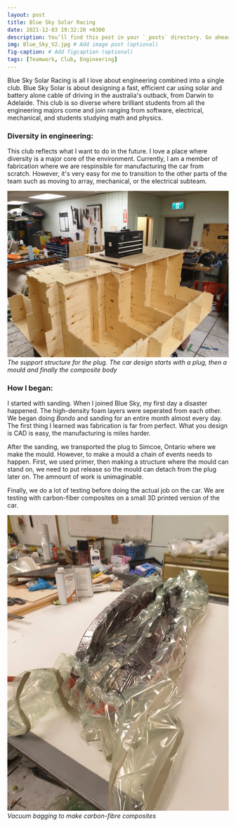 ```yaml
---
layout: post
title: Blue Sky Solar Racing
date: 2021-12-03 19:32:20 +0300
description: You’ll find this post in your `_posts` directory. Go ahead and edit it and re-build the site to see your changes. # Add post description (optional)
img: Blue_Sky_V2.jpg # Add image post (optional)
fig-caption: # Add figcaption (optional)
tags: [Teamwork, Club, Engineering]
---
```


Blue Sky Solar Racing is all I love about engineering combined into a single club. Blue Sky Solar is about designing a fast, efficient car using solar and battery alone cable of driving in the australia's outback, from Darwin to Adelaide. This club is so diverse where brilliant students from all the engineering majors come and join ranging from software, electrical, mechanical, and students studying math and physics. 

### Diversity in engineering:

This club reflects what I want to do in the future. I love a place where diversity is a major core of the environment. Currently, I am a member of fabrication where we are respinsible for manufacturing the car from scratch. However, it's very easy for me to transition to the other parts of the team such as moving to array, mechanical, or the electrical subteam. 

![](/assets/img/Blue_Plug_Support.jpg)
*The support structure for the plug. The car design starts with a plug, then a mould and finally the composite body*

### How I began:

I started with sanding. When I joined Blue Sky, my first day a disaster happened. The high-density foam layers were seperated from each other. We began doing *Bondo* and sanding for an entire month almost every day. The first thing I learned was fabrication is far from perfect. What you design is CAD is easy, the manufacturing is miles harder. 

After the sanding, we transported the plug to Simcoe, Ontario where we make the mould. However, to make a mould a chain of events needs to happen. First, we used primer, then making a structure where the mould can stand on, we need to put release so the mould can detach from the plug later on. The amnount of work is unimaginable. 

Finally, we do a lot of testing before doing the actual job on the car. We are testing with carbon-fiber composites on a small 3D printed version of the car.

![](/assets/img/Blue_Vacuum.jpg)
*Vacuum bagging to make carbon-fibre composites*